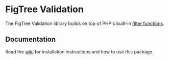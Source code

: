 # FigTree Validation

The FigTree Validation library builds on top of PHP's built-in
[filter functions](https://www.php.net/manual/en/ref.filter.php).

## Documentation

Read the [wiki](https://github.com/figtree-php/validation/wiki) for
installation instructions and how to use this package.
